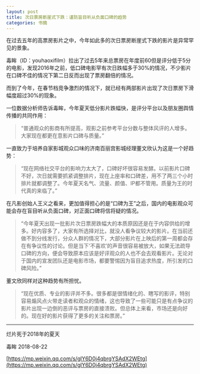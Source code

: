 ```yaml
---
layout: post
title: 次日票房断崖式下跌：谨防盲目听从负面口碑的趋势
categories: 书摘
---
```


在过去五年的高票房影片之中，今年如此多的次日票房断崖式下跌的影片是异常罕见的景象。

毒眸（ID：youhaoxifilm）拉出了过去5年来总票房在年度前60但是评分低于5分的电影，发现2016年之前，低口碑电影罕有次日跌幅多于30%的情况，不少影片在口碑不佳的情况下第二日反而出现了票房翻倍的情况。

而到了今年，在春节档竞争激烈的情况下，就已经有两部影片出现了次日票房下滑幅度超过30%的现象。

一位数据分析师告诉毒眸，今年夏天低分影片跌幅快，是评分平台以及朋友圈舆情传播的共同作用：

>“普通观众的影商有所提高，观影之前参考平台分数与整体风评的人增多。大家现在都更在意影片口碑与质量。”

一直致力于培养自家影城观众口味的济南百丽宫影城经理董文欣认为这是一个好趋势：

>“现在网络社交平台的影响力太大了，口碑好坏很容易发酵。以前影片口碑不好，次日就需要抓紧调整排片，现在上座率和口碑差，用不了两三个小时排片就都调整了。今年夏天名气、流量、颜值、IP都不管用。质量为王的时代真的来临了。”

在凡影创始人王义之看来，更加值得担心的是“口碑为王”之后，国内的电影观众可能会存在盲目听从负面口碑，对正面口碑将信将疑的情况。

>“今年夏天出现一批影片次日票房跌幅大的本质原因还是在于内容供给的增多。好内容多了，大家有所选择对比，就没人看争议较大的影片。在当前还做不到分线发行，分众人群的情况下，大部分影片在上映后的第一周都会存在有争议性的讨论。但是当下‘不喜欢’的声音很容易被放大，如果无法疏导口碑的方向，便会导致原本应该是好评观众的人也不会去观看影片。无论对于国内的宣发团队还是电影市场，都要警惕因为盲目追求热度，所引发的口碑风险。”

董文欣同样对这种趋势有所担忧。

>“现在优质、专业的影评并不多。很多都是很情绪化的、瞎写的影评，特别容易煽风点火带走读者和观众的情绪，这也导致了一些可能只是有点争议的影片出现一边倒的恶评与票房的直接溃败。但总体上来看，市场还是向好的。现在好的影片获得了更多的关注和票房。”

---

烂片死于2018年的夏天

毒眸  2018-08-22

[https://mp.weixin.qq.com/s/glY6D0j4qbrgYSAdX2WEtg](https://mp.weixin.qq.com/s/glY6D0j4qbrgYSAdX2WEtg)